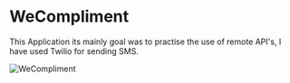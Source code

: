 # WeCompliment

This Application its mainly goal was to practise the use of remote API's, I have used Twilio for sending SMS.

![WeCompliment](https://user-images.githubusercontent.com/104251801/187050397-bb0f8e8f-c698-4359-977d-670322c4d272.png)


